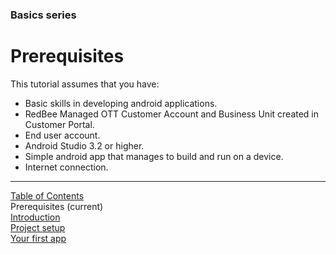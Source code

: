 ### Basics series
# Prerequisites
This tutorial assumes that you have:
* Basic skills in developing android applications.
* RedBee Managed OTT Customer Account and Business Unit created in Customer Portal.
* End user account.
* Android Studio 3.2 or higher.
* Simple android app that manages to build and run on a device.
* Internet connection.


___
[Table of Contents](../index.md)<br/>
Prerequisites (current)<br/>
[Introduction](introduction.md)<br/>
[Project setup](project_setup.md)<br/>
[Your first app](your_first_app.md)<br/>
